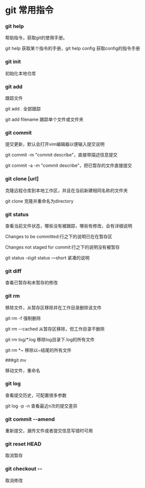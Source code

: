 # git 常用指令

### git help

帮助指令，获取git的使用手册。

git help <command>获取某个指令的手册，git help config 获取config的指令手册

### git init

初始化本地仓库

### git add

跟踪文件

git add . 全部跟踪

git add filename 跟踪单个文件或文件夹

### git commit

提交更新，默认会打开vim编辑器以便输入提交说明

git commit -m "commit describe"，直接带描述信息提交

git commit -a -m "commit describe"，把已暂存的文件直接提交

### git clone [url]

克隆远程仓库到本地工作区，并且在当前新建相同名称的文件夹

git clone <url>  <directory> 克隆并重命名为directory

### git status

查看当前文件状态，哪些没有被跟踪，哪些有修改，会有详细说明

Changes to be committed:行之下的说明已在在暂存区

Changes not staged for commit:行之下的说明没有被暂存

git status -s\git status —short 紧凑的说明

### git diff

查看已暂存和未暂存的修改

### git rm

移除文件，从暂存区移除并在工作目录删除该文件

git rm -f 强制删除

git rm --cached <file> 从暂存区移除，但工作目录不删除

git rm log/*.log 移除log目录下.log的所有文件

git rm \*~ 移除以~结尾的所有文件

###git mv

移动文件，重命名

### git log

查看提交历史，可配置很多参数

git log -p -n 查看最近n次的提交差异

### git commit --amend

重新提交，漏传文件或者提交信息写错时可用

### git reset HEAD <file>

取消暂存

### git checkout -- <file>

取消修改





